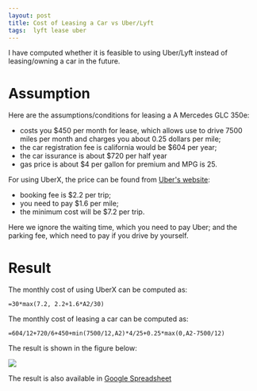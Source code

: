 ```yaml
---
layout: post
title: Cost of Leasing a Car vs Uber/Lyft
tags:  lyft lease uber
---
```


I have computed whether it is feasible to using Uber/Lyft instead of leasing/owning a car in the future.

# Assumption

Here are the assumptions/conditions for leasing a A Mercedes GLC 350e:
- costs you $450 per month for lease, which allows use to drive 7500 miles per month and charges you about 0.25 dollars per mile;
- the car registration fee is california would be $604 per year;
- the car issurance is about $720 per half year
- gas price is about $4 per gallon for premium and MPG is 25.

For using UberX, the price can be found from [Uber's website](https://www.uber.com/us/en/price-estimate/):
- booking fee is $2.2 per trip;
- you need to pay $1.6 per mile;
- the minimum cost will be $7.2 per trip.

Here we ignore the waiting time, which you need to pay Uber; and the parking fee, which need to pay if you drive by yourself.

# Result

The monthly cost of using UberX can be computed as:
```
=30*max(7.2, 2.2+1.6*A2/30)
```

The monthly cost of leasing a car can be computed as:
```
=604/12+720/6+450+min(7500/12,A2)*4/25+0.25*max(0,A2-7500/12)
```

The result is shown in the figure below:

![](https://raw.githubusercontent.com/zhangtemplar/zhangtemplar.github.io/master/images/cost%20of%20lease%20vs%20cost%20of%20uber%20based%20on%20miles%20per%20month.png)

The result is also available in [Google Spreadsheet](https://docs.google.com/spreadsheets/d/1R9auTAbowrzxqB9gQoABIapVqrPAUoC-i96FtC4UYxs/edit?usp=sharing)
